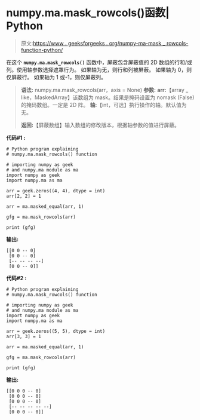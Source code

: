 # numpy.ma.mask_rowcols()函数| Python

> 原文:[https://www . geeksforgeeks . org/numpy-ma-mask _ rowcols-function-python/](https://www.geeksforgeeks.org/numpy-ma-mask_rowcols-function-python/)

在这个 **`numpy.ma.mask_rowcols()`** 函数中，屏蔽包含屏蔽值的 2D 数组的行和/或列。使用轴参数选择遮罩行为。
如果轴为无，则行和列被屏蔽。
如果轴为 0，则仅屏蔽行。
如果轴为 1 或-1，则仅屏蔽列。

> **语法:** numpy.ma.mask_rowcols(arr，axis = None)
> **参数:**
> **arr:**【array _ like，MaskedArray】该数组为 mask。结果是掩码设置为 nomask (False)的掩码数组。一定是 2D 阵。
> **轴:**【int，可选】执行操作的轴。默认值为无。
> 
> **返回:**【屏蔽数组】输入数组的修改版本，根据轴参数的值进行屏蔽。

**代码#1 :**

```
# Python program explaining
# numpy.ma.mask_rowcols() function

# importing numpy as geek  
# and numpy.ma module as ma 
import numpy as geek 
import numpy.ma as ma 

arr = geek.zeros((4, 4), dtype = int)
arr[2, 2] = 1

arr = ma.masked_equal(arr, 1)

gfg = ma.mask_rowcols(arr)

print (gfg)
```

**输出:**

```
[[0 0 -- 0]
 [0 0 -- 0]
 [-- -- -- --]
 [0 0 -- 0]]

```

**代码#2 :**

```
# Python program explaining
# numpy.ma.mask_rowcols() function

# importing numpy as geek  
# and numpy.ma module as ma 
import numpy as geek 
import numpy.ma as ma 

arr = geek.zeros((5, 5), dtype = int)
arr[3, 3] = 1

arr = ma.masked_equal(arr, 1)

gfg = ma.mask_rowcols(arr)

print (gfg)
```

**输出:**

```
[[0 0 0 -- 0]
 [0 0 0 -- 0]
 [0 0 0 -- 0]
 [-- -- -- -- --]
 [0 0 0 -- 0]]

```